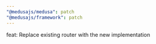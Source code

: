 ```yaml
---
"@medusajs/medusa": patch
"@medusajs/framework": patch
---
```


feat: Replace existing router with the new implementation
